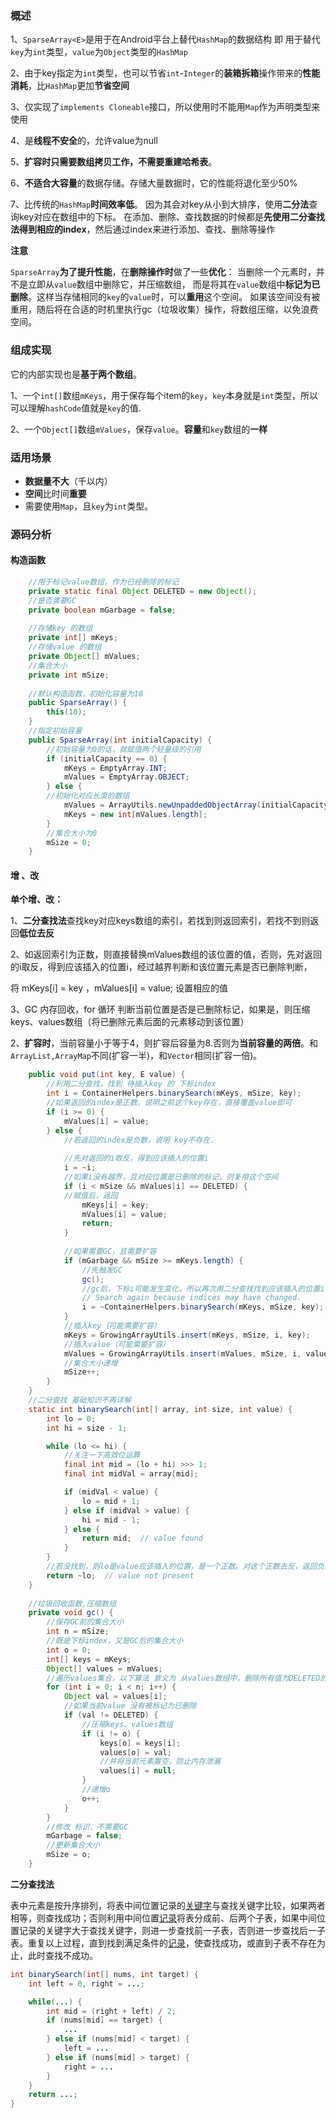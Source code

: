 ### 概述

1、`SparseArray<E>`是用于在Android平台上替代`HashMap`的数据结构 即 用于替代`key`为`int`类型，`value`为`Object`类型的`HashMap`

2、由于key指定为`int`类型，也可以节省`int`-`Integer`的**装箱拆箱**操作带来的**性能消耗**，比`HashMap`更加**节省空间**

3、仅实现了`implements Cloneable`接口，所以使用时不能用`Map`作为声明类型来使用

4、是**线程不安全**的，允许value为null

5、**扩容时只需要数组拷贝工作，不需要重建哈希表**。

6、**不适合大容量**的数据存储。存储大量数据时，它的性能将退化至少50%

7、比传统的`HashMap`**时间效率低**。
 因为其会对key从小到大排序，使用**二分法**查询key对应在数组中的下标。
 在添加、删除、查找数据的时候都是**先使用二分查找法得到相应的index**，然后通过index来进行添加、查找、删除等操作

**注意**

`SparseArray`**为了提升性能**，在**删除操作时**做了一些**优化**：
 当删除一个元素时，并不是立即从`value`数组中删除它，并压缩数组，
 而是将其在`value`数组中**标记为已删除**。这样当存储相同的`key`的`value`时，可以**重用**这个空间。
 如果该空间没有被重用，随后将在合适的时机里执行gc（垃圾收集）操作，将数组压缩，以免浪费空间。

### 组成实现

它的内部实现也是**基于两个数组**。

1、一个`int[]`数组`mKeys`，用于保存每个item的`key`，`key`本身就是`int`类型，所以可以理解`hashCode`值就是`key`的值.

2、一个`Object[]`数组`mValues`，保存`value`。**容量**和`key`数组的**一样**



### 适用场景

- **数据量不大**（千以内）
- **空间**比时间**重要**
- 需要使用`Map`，且`key`为`int`类型。

### 源码分析

#### 构造函数

```java
    //用于标记value数组，作为已经删除的标记
    private static final Object DELETED = new Object();
    //是否需要GC 
    private boolean mGarbage = false;
    
    //存储key 的数组
    private int[] mKeys;
    //存储value 的数组
    private Object[] mValues;
    //集合大小
    private int mSize;
    
    //默认构造函数，初始化容量为10
    public SparseArray() {
        this(10);
    }
    //指定初始容量
    public SparseArray(int initialCapacity) {
        //初始容量为0的话，就赋值两个轻量级的引用
        if (initialCapacity == 0) {
            mKeys = EmptyArray.INT;
            mValues = EmptyArray.OBJECT;
        } else {
        //初始化对应长度的数组
            mValues = ArrayUtils.newUnpaddedObjectArray(initialCapacity);
            mKeys = new int[mValues.length];
        }
        //集合大小为0
        mSize = 0;
    }
```



#### 增 、改

**单个增、改：**

1、**二分查找法**查找key对应keys数组的索引，若找到则返回索引，若找不到则返回**低位去反**

2、如返回索引为正数，则直接替换mValues数组的该位置的值，否则，先对返回的i取反，得到应该插入的位置i，经过越界判断和该位置元素是否已删除判断，

将 mKeys[i] = key ，mValues[i] = value; 设置相应的值

3、GC 内存回收，for 循环 判断当前位置是否是已删除标记，如果是，则压缩keys、values数组（将已删除元素后面的元素移动到该位置）

2、**扩容时**，当前容量小于等于4，则扩容后容量为8.否则为**当前容量的两倍**。和`ArrayList,ArrayMap`不同(扩容一半)，和`Vector`相同(扩容一倍)。

```java
    public void put(int key, E value) {
        //利用二分查找，找到 待插入key 的 下标index
        int i = ContainerHelpers.binarySearch(mKeys, mSize, key);
        //如果返回的index是正数，说明之前这个key存在，直接覆盖value即可
        if (i >= 0) {
            mValues[i] = value;
        } else {
            //若返回的index是负数，说明 key不存在.
            
            //先对返回的i取反，得到应该插入的位置i
            i = ~i;
            //如果i没有越界，且对应位置是已删除的标记，则复用这个空间
            if (i < mSize && mValues[i] == DELETED) {
            //赋值后，返回
                mKeys[i] = key;
                mValues[i] = value;
                return;
            }
            
            //如果需要GC，且需要扩容
            if (mGarbage && mSize >= mKeys.length) {
                //先触发GC
                gc();
                //gc后，下标i可能发生变化，所以再次用二分查找找到应该插入的位置i
                // Search again because indices may have changed.
                i = ~ContainerHelpers.binarySearch(mKeys, mSize, key);
            }
            //插入key（可能需要扩容）
            mKeys = GrowingArrayUtils.insert(mKeys, mSize, i, key);
            //插入value（可能需要扩容）
            mValues = GrowingArrayUtils.insert(mValues, mSize, i, value);
            //集合大小递增
            mSize++;
        }
    }
    //二分查找 基础知识不再详解
    static int binarySearch(int[] array, int size, int value) {
        int lo = 0;
        int hi = size - 1;

        while (lo <= hi) {
            //关注一下高效位运算
            final int mid = (lo + hi) >>> 1;
            final int midVal = array[mid];

            if (midVal < value) {
                lo = mid + 1;
            } else if (midVal > value) {
                hi = mid - 1;
            } else {
                return mid;  // value found
            }
        }
        //若没找到，则lo是value应该插入的位置，是一个正数。对这个正数去反，返回负数回去
        return ~lo;  // value not present
    }
    
    //垃圾回收函数,压缩数组
    private void gc() {
        //保存GC前的集合大小
        int n = mSize;
        //既是下标index，又是GC后的集合大小
        int o = 0;
        int[] keys = mKeys;
        Object[] values = mValues;
        //遍历values集合，以下算法 意义为 从values数组中，删除所有值为DELETED的元素
        for (int i = 0; i < n; i++) {
            Object val = values[i];
            //如果当前value 没有被标记为已删除
            if (val != DELETED) {
                //压缩keys、values数组
                if (i != o) {
                    keys[o] = keys[i];
                    values[o] = val;
                    //并将当前元素置空，防止内存泄漏
                    values[i] = null;
                }
                //递增o
                o++;
            }
        }
        //修改 标识，不需要GC
        mGarbage = false;
        //更新集合大小
        mSize = o;
    }
```

**二分查找法**

表中元素是按升序排列，将表中间位置记录的[关键字](https://baike.baidu.com/item/关键字)与查找关键字比较，如果两者相等，则查找成功；否则利用中间位置[记录](https://baike.baidu.com/item/记录/1837758)将表分成前、后两个子表，如果中间位置记录的关键字大于查找关键字，则进一步查找前一子表，否则进一步查找后一子表。重复以上过程，直到找到满足条件的[记录](https://baike.baidu.com/item/记录/1837758)，使查找成功，或直到子表不存在为止，此时查找不成功。

```java
int binarySearch(int[] nums, int target) {
    int left = 0, right = ...;

    while(...) {
        int mid = (right + left) / 2;
        if (nums[mid] == target) {
            ...
        } else if (nums[mid] < target) {
            left = ...
        } else if (nums[mid] > target) {
            right = ...
        }
    }
    return ...;
}
```

